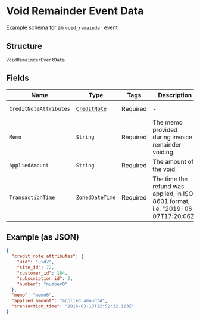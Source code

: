 
# Void Remainder Event Data

Example schema for an `void_remainder` event

## Structure

`VoidRemainderEventData`

## Fields

| Name | Type | Tags | Description | Getter | Setter |
|  --- | --- | --- | --- | --- | --- |
| `CreditNoteAttributes` | [`CreditNote`](../../doc/models/credit-note.md) | Required | - | CreditNote getCreditNoteAttributes() | setCreditNoteAttributes(CreditNote creditNoteAttributes) |
| `Memo` | `String` | Required | The memo provided during invoice remainder voiding. | String getMemo() | setMemo(String memo) |
| `AppliedAmount` | `String` | Required | The amount of the void. | String getAppliedAmount() | setAppliedAmount(String appliedAmount) |
| `TransactionTime` | `ZonedDateTime` | Required | The time the refund was applied, in ISO 8601 format, i.e. "2019-06-07T17:20:06Z" | ZonedDateTime getTransactionTime() | setTransactionTime(ZonedDateTime transactionTime) |

## Example (as JSON)

```json
{
  "credit_note_attributes": {
    "uid": "uid2",
    "site_id": 72,
    "customer_id": 184,
    "subscription_id": 0,
    "number": "number0"
  },
  "memo": "memo6",
  "applied_amount": "applied_amount4",
  "transaction_time": "2016-03-13T12:52:32.123Z"
}
```

